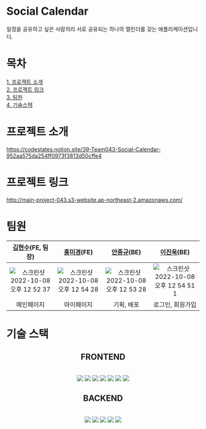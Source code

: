 # Social Calendar
일정을 공유하고 싶은 사람끼리 서로 공유되는 하나의 캘린더를 갖는 애플리케이션입니다.

# 목차
[1. 프로젝트 소개](#프로젝트-소개)  
[2. 프로젝트 링크](#프로젝트-링크)  
[3. 팀원](#팀원)  
[4. 기술스택](#기술-스택)  


# 프로젝트 소개
https://codestates.notion.site/39-Team043-Social-Calendar-952aa575da254ff0973f3813d50cffe4

# 프로젝트 링크
http://main-project-043.s3-website.ap-northeast-2.amazonaws.com/

# 팀원
|[김현수](https://github.com/Kim-Hyunsoo-96-kr)(FE, 팀장)|[홍미경](https://github.com/trolliSharkJelly)(FE)|[안중규](https://github.com/Luxahn)(BE)|[이진욱](https://github.com/Woogiemon)(BE)|
|:-:|:-:|:-:|:-:|
|![스크린샷 2022-10-08 오후 12 52 37](https://user-images.githubusercontent.com/99730280/194686936-3df66f7e-a747-4724-80c8-03d8949c5aa2.png)|![스크린샷 2022-10-08 오후 12 54 28](https://user-images.githubusercontent.com/99730280/194687039-83d22563-0320-4ec6-877e-9e3781af24be.png)|![스크린샷 2022-10-08 오후 12 53 28](https://user-images.githubusercontent.com/99730280/194687053-1547b987-79ab-4090-ac0c-d29f426c4174.png)|![스크린샷 2022-10-08 오후 12 54 51 1](https://user-images.githubusercontent.com/99730280/194687061-19b9f42e-a64a-40e8-a484-1beb6c0a4683.png)|
|메인페이지|마이페이지|기획, 배포|로그인, 회원가입|

# 기술 스택
<h2 align=center>FRONTEND</h2>
<br>
<div align=center> 
  <img src="https://img.shields.io/badge/javascript-F7DF1E?style=for-the-badge&logo=javascript&logoColor=black">   
  <img src="https://img.shields.io/badge/styled-component-DB7093?style=for-the-badge&logo=styled-component&logoColor=black">
  <img src="https://img.shields.io/badge/react-61DAFB?style=for-the-badge&logo=react&logoColor=black"> 
  <img src="https://img.shields.io/badge/redux-764ABC?style=for-the-badge&logo=redux&logoColor=black"> 
  <img src="https://img.shields.io/badge/reactquery-FF4154?style=for-the-badge&logo=reactquery&logoColor=black">
  <img src="https://img.shields.io/badge/reactrouter-CA4245?style=for-the-badge&logo=reactrouter&logoColor=black">
  <img src="https://img.shields.io/badge/axios-5A29E4?style=for-the-badge&logo=axios&logoColor=black">
  <br>
<h2 align="center">BACKEND</h2>
<br>
  <img src="https://img.shields.io/badge/java-007396?style=for-the-badge&logo=java&logoColor=white">   
  <img src="https://img.shields.io/badge/spring-6DB33F?style=for-the-badge&logo=spring&logoColor=white"> 
  <img src="https://img.shields.io/badge/mysql-4479A1?style=for-the-badge&logo=mysql&logoColor=white"> 
  <img src="https://img.shields.io/badge/amazonEC2-FF9900?style=for-the-badge&logo=amazonEC2&logoColor=white"> 
  <img src="https://img.shields.io/badge/amazonRDS-527FFF?style=for-the-badge&logo=amazonRDS&logoColor=white"> 
  <br>

